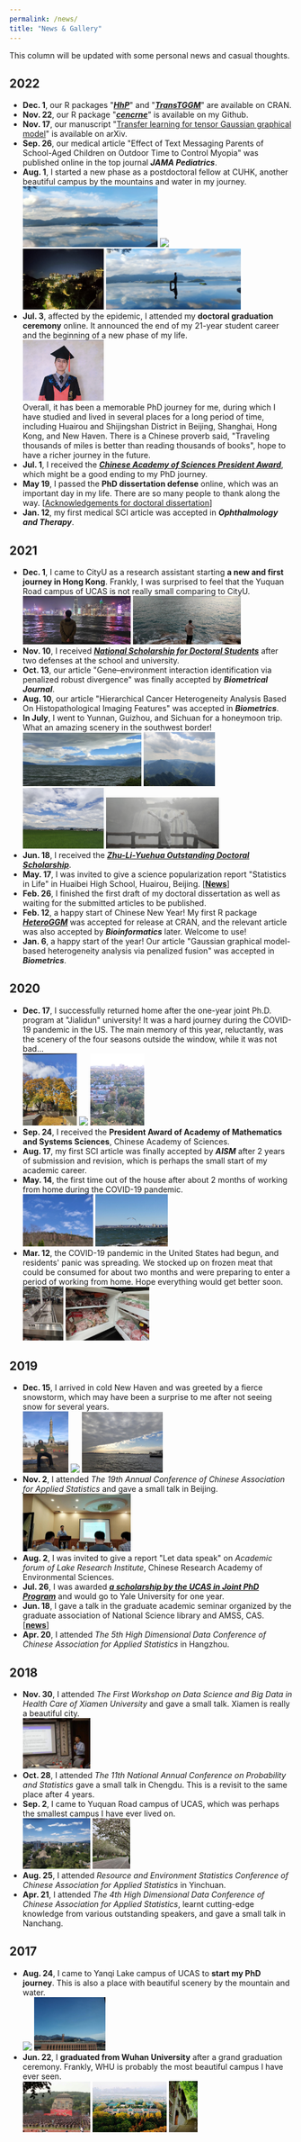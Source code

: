 ```yaml
---
permalink: /news/
title: "News & Gallery"
---
```


This column will be updated with some personal news and casual thoughts.  

## 2022
- **Dec. 1**, our R packages "[***HhP***](https://ren-mingyang.github.io//software/)" and "[***TransTGGM***](https://ren-mingyang.github.io//software/)" are available on CRAN.
- **Nov. 22**, our R package "[***cencrne***](https://ren-mingyang.github.io//software/)" is available on my Github.
- **Nov. 17**, our manuscript "[Transfer learning for tensor Gaussian graphical model](https://arxiv.org/abs/2211.09391)" is available on arXiv.
- **Sep. 26**, our medical article "Effect of Text Messaging Parents of School-Aged Children on Outdoor Time to Control Myopia" was published online in the top journal ***JAMA Pediatrics***.
- **Aug. 1**, I started a new phase as a postdoctoral fellow at CUHK, another beautiful campus by the mountains and water in my journey.   
                  <img src="../images/CUHK1.jpg" width="50%"> <img src="../images/CUHK2.jpg" width="30%">   
                  <img src="../images/CUHK4.jpg" width="30%"> <img src="../images/CUHK3.jpg" width="50%"> 
- **Jul. 3**, affected by the epidemic, I attended my **doctoral graduation ceremony** online. It announced the end of my 21-year student career and the beginning of a new phase of my life.  
                   <img src="../images/grad.jpg" width="30%">   
Overall, it has been a memorable PhD journey for me, during which I have studied and lived in several places for a long period of time, including Huairou and Shijingshan District in Beijing, Shanghai, Hong Kong, and New Haven. There is a Chinese proverb said, "Traveling thousands of miles is better than reading thousands of books", hope to have a richer journey in the future.
- **Jul. 1**, I received the ***[Chinese Academy of Sciences President Award](https://math.ucas.ac.cn/index.php/zh-CN/news/2765-2022-2)***, which might be a good ending to my PhD journey.       
- **May 19**, I passed the **PhD dissertation defense** online, which was an important day in my life. There are so many people to thank along the way. [[Acknowledgements for doctoral dissertation](./publications/Acknowledgement.pdf)]  
- **Jan. 12**, my first medical SCI article was accepted in ***Ophthalmology and Therapy***.

## 2021
- **Dec. 1**, I came to CityU as a research assistant starting **a new and first journey in Hong Kong**. Frankly, I was surprised to feel that the Yuquan Road campus of UCAS is not really small comparing to CityU.  
                   <img src="../images/HKb.jpg" width="40%"> <img src="../images/HKb1.jpg" width="40%">
- **Nov. 10**, I received ***[National Scholarship for Doctoral Students](https://math.ucas.ac.cn/index.php/zh-CN/news/2678-2021-6)*** after two defenses at the school and university.
- **Oct. 13**, our article "Gene–environment interaction identification via penalized robust divergence" was finally accepted by ***Biometrical Journal***.
- **Aug. 10**, our article "Hierarchical Cancer Heterogeneity Analysis Based On Histopathological Imaging Features" was accepted in ***Biometrics***.
- **In July**, I went to Yunnan, Guizhou, and Sichuan for a honeymoon trip. What an amazing scenery in the southwest border!  
                  <img src="../images/lv0.jpg" width="44%"> <img src="../images/lv2.jpg" width="26.5%">   
                  <img src="../images/lv1.jpg" width="30%"> <img src="../images/lv4.jpg" width="42%"> 
- **Jun. 18**, I received the ***[Zhu-Li-Yuehua Outstanding Doctoral Scholarship](https://math.ucas.ac.cn/index.php/zh-CN/news/2624-2021-2)***.
- **May. 17**, I was invited to give a science popularization report "Statistics in Life" in Huaibei High School, Huairou, Beijing. [**[News](https://mp.weixin.qq.com/s/H0SmEDJxXV4HZnTuolkueA)**] 
- **Feb. 26**, I finished the first draft of my doctoral dissertation as well as waiting for the submitted articles to be published.
- **Feb. 12**, a happy start of Chinese New Year! My first R package [***HeteroGGM***](https://CRAN.R-project.org/package=HeteroGGM) was accepted for release at CRAN, and the relevant article was also accepted by ***Bioinformatics*** later. Welcome to use!
- **Jan. 6**, a happy start of the year! Our article "Gaussian graphical model-based heterogeneity analysis via penalized fusion" was accepted in ***Biometrics***.

## 2020
- **Dec. 17**, I successfully returned home after the one-year joint Ph.D. program at "Jialidun" university! It was a hard journey during the COVID-19 pandemic in the US. The main memory of this year, reluctantly, was the scenery of the four seasons outside the window, while it was not bad...  
                    <img src="../images/hom.jpg" width="20%"> <img src="../images/eas.jpg" width="40%"> <img src="../images/new3.jpg" width="20%">
- **Sep. 24**, I received the **President Award of Academy of Mathematics and Systems Sciences**, Chinese Academy of Sciences.
- **Aug. 17**, my first SCI article was finally accepted by ***AISM*** after 2 years of submission and revision, which is perhaps the small start of my academic career.
- **May. 14**, the first time out of the house after about 2 months of working from home during the COVID-19 pandemic.  
                    <img src="../images/new2.jpg" width="26%"> <img src="../images/new4.jpg" width="27%"> 
- **Mar. 12**, the COVID-19 pandemic in the United States had begun, and residents' panic was spreading. We stocked up on frozen meat that could be consumed for about two months and were preparing to enter a period of working from home. Hope everything would get better soon.    
                    <img src="../images/pand2.jpg" width="15%"> <img src="../images/pand1.jpg" width="31%"> 

## 2019
- **Dec. 15**, I arrived in cold New Haven and was greeted by a fierce snowstorm, which may have been a surprise to me after not seeing snow for several years.  
                     <img src="../images/new.jpg" width="17%"> <img src="../images/snow.jpg" width="17%"> <img src="../images/new1.jpg" width="30%"> 
- **Nov. 2**, I attended *The 19th Annual Conference of Chinese Association for Applied Statistics* and gave a small talk in Beijing.     
                    <img src="../images/talk.jpg" width="40%">          
- **Aug. 2**, I was invited to give a report "Let data speak" on *Academic forum of Lake Research Institute*, Chinese Research Academy of Environmental Sciences.
- **Jul. 26**, I was awarded ***[a scholarship by the UCAS in Joint PhD Program](https://www.ucas.ac.cn/site/157?u=67789)*** and would go to Yale University for one year.
- **Jun. 18**, I gave a talk in the graduate academic seminar organized by the graduate association of National Science library and AMSS, CAS. [**[news](https://mp.weixin.qq.com/s/OwGjg-RwRffqb8P3X7mHJQ)**]  
- **Apr. 20**, I attended *The 5th High Dimensional Data Conference of Chinese Association for Applied Statistics* in Hangzhou.

                     
## 2018
- **Nov. 30**, I attended *The First Workshop on Data Science and Big Data in Health Care of Xiamen University* and gave a small talk. Xiamen is really a beautiful city.  
                    <img src="../images/xia.jpg" width="25%">
- **Oct. 28**, I attended *The 11th National Annual Conference on Probability and Statistics* gave a small talk in Chengdu. This is a revisit to the same place after 4 years.   
- **Sep. 2**, I came to Yuquan Road campus of UCAS, which was perhaps the smallest campus I have ever lived on.  
                     <img src="../images/yuq.jpg" width="25%">  <img src="../images/yuq1.jpg" width="14%">  
- **Aug. 25**, I attended *Resource and Environment Statistics Conference of Chinese Association for Applied Statistics* in Yinchuan.
- **Apr. 21**, I attended *The 4th High Dimensional Data Conference of Chinese Association for Applied Statistics*, learnt cutting-edge knowledge from various outstanding speakers, and gave a small talk in Nanchang.

## 2017
- **Aug. 24**, I came to Yanqi Lake campus of UCAS to **start my PhD journey**. This is also a place with beautiful scenery by the mountain and water.    
                     <img src="../images/yanqi.jpg" width="15%"> <img src="../images/qing0.jpg" width="26.6%">   
- **Jun. 22**, I **graduated from Wuhan University** after a grand graduation ceremony. Frankly, WHU is probably the most beautiful campus I have ever seen.  
                     <img src="../images/whu.jpg" width="25%"> <img src="../images/whu2.jpg" width="27.5%"> <img src="../images/whu1.jpg" width="10.6%">

